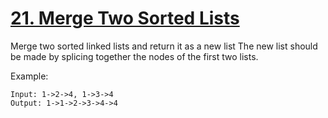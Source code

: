 [21. Merge Two Sorted Lists](https://leetcode.com/problems/merge-two-sorted-lists/)
============================

Merge two sorted linked lists and return it as a new list
 The new list should be made by splicing together the nodes of the first two lists.

Example:
```
Input: 1->2->4, 1->3->4
Output: 1->1->2->3->4->4
```
